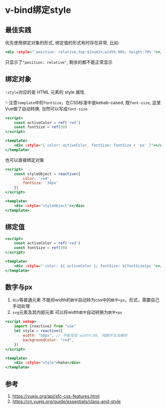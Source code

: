 # v-bind绑定style

## 最佳实践

优先使用绑定对象的形式, 绑定值的形式有时存在异常, 比如:

```htm
<div :style="`position: relative;top:${num}%;width:90%; height:70%`"></div>
```
只显示了`"position: relative"`, 剩余的都不能正常显示



## 绑定对象


`:style`对应的是 HTML 元素的 style 属性. 

✨注意`template`中的`fontSize`，在CSS标准中是kebab-cased, 既`font-size`, 这里Vue做了自动转换, 当然可以写成`font-size`

```htm
<script>
    const activeColor = ref('red')
    const fontSize = ref(30)
</script>

<template>
    <div :style="{ color: activeColor, fontSize: fontSize + 'px' }"></div>
</template>
```

也可以直接绑定对象

```htm
<script>
    const styleObject = reactive({
        color: 'red',
        fontSize: '30px'
    })
</script>

<template>
    <div :style="styleObject"></div>
</template>
```





## 绑定值

```htm
<script>
    const activeColor = ref('red')
    const fontSize = ref(30)
</script>

<template>
    <div :style="`color: ${ activeColor }; fontSize: ${fontSize}px`"></div>
</template>
```






## 数字与px

1.  `div`等普通元素 不能将width的`数字`自动转为css中的`数字+px`，形式，需要自己手动处理
2.  `svg`元素及其内部元素 可以将width`数字`自动转换为`数字+px`

```htm
<script setup>
    import {reactive} from "vue"
    let style = reactive({
        width: "50px", // 不能写成 width:50, 纯数字无法解析
        backgroundColor: "red",
    })
</script>

<template>
    <div :style="style">haha</div>
</template>
```





## 参考
1. https://vuejs.org/api/sfc-css-features.html
2. https://cn.vuejs.org/guide/essentials/class-and-style









